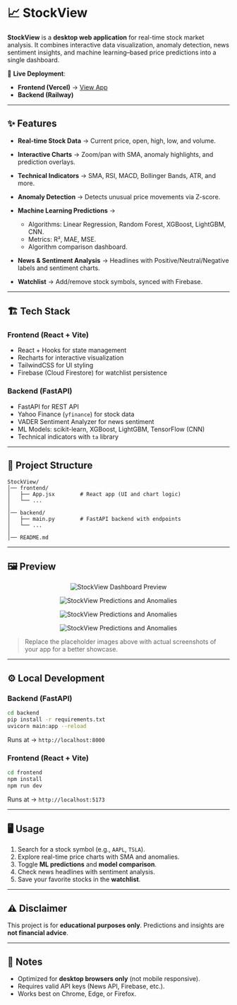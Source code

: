 # 📈 StockView

**StockView** is a **desktop web application** for real-time stock market analysis. It combines interactive data visualization, anomaly detection, news sentiment insights, and machine learning–based price predictions into a single dashboard.

🚀 **Live Deployment**:

* **Frontend (Vercel)** → [View App](https://stock-view-five.vercel.app/)
* **Backend (Railway)**

---

## ✨ Features

* **Real-time Stock Data** → Current price, open, high, low, and volume.
* **Interactive Charts** → Zoom/pan with SMA, anomaly highlights, and prediction overlays.
* **Technical Indicators** → SMA, RSI, MACD, Bollinger Bands, ATR, and more.
* **Anomaly Detection** → Detects unusual price movements via Z-score.
* **Machine Learning Predictions** →

  * Algorithms: Linear Regression, Random Forest, XGBoost, LightGBM, CNN.
  * Metrics: R², MAE, MSE.
  * Algorithm comparison dashboard.
* **News & Sentiment Analysis** → Headlines with Positive/Neutral/Negative labels and sentiment charts.
* **Watchlist** → Add/remove stock symbols, synced with Firebase.

---

## 🏗️ Tech Stack

### Frontend (React + Vite)

* React + Hooks for state management
* Recharts for interactive visualization
* TailwindCSS for UI styling
* Firebase (Cloud Firestore) for watchlist persistence

### Backend (FastAPI)

* FastAPI for REST API
* Yahoo Finance (`yfinance`) for stock data
* VADER Sentiment Analyzer for news sentiment
* ML Models: scikit-learn, XGBoost, LightGBM, TensorFlow (CNN)
* Technical indicators with `ta` library

---

## 📂 Project Structure

```
StockView/
│── frontend/
│   ├── App.jsx        # React app (UI and chart logic)
│   └── ...
│
│── backend/
│   ├── main.py        # FastAPI backend with endpoints
│   └── ...
│
│── README.md
```

---

## 🖼️ Preview

<p align="center">
  <img src="https://drive.google.com/file/d/1lsEs0Cs0GFRApPek2OzNgqEwi2ZoGeX3/view?usp=sharing" alt="StockView Dashboard Preview" />
</p>

<p align="center">
  <img src="https://drive.google.com/file/d/1Z-LmdCnPWaf3LfgkIIRF175qDiVf6Gsk/view?usp=sharing" alt="StockView Predictions and Anomalies" />
</p>

<p align="center">
  <img src="https://drive.google.com/file/d/1d1RtUMWFrL_qUSD32agxIXi6V-GrXkRv/view?usp=sharing" alt="StockView Predictions and Anomalies" />
</p>

<p align="center">
  <img src="https://drive.google.com/file/d/1sUdMNBVV9i-_LdwQxBGWaYJ3SG5cSjxK/view?usp=sharing" alt="StockView Predictions and Anomalies" />
</p>

> Replace the placeholder images above with actual screenshots of your app for a better showcase.

---

## ⚙️ Local Development

### Backend (FastAPI)

```bash
cd backend
pip install -r requirements.txt
uvicorn main:app --reload
```

Runs at → `http://localhost:8000`

### Frontend (React + Vite)

```bash
cd frontend
npm install
npm run dev
```

Runs at → `http://localhost:5173`

---

## 🖥️ Usage

1. Search for a stock symbol (e.g., `AAPL`, `TSLA`).
2. Explore real-time price charts with SMA and anomalies.
3. Toggle **ML predictions** and **model comparison**.
4. Check news headlines with sentiment analysis.
5. Save your favorite stocks in the **watchlist**.

---

## ⚠️ Disclaimer

This project is for **educational purposes only**.
Predictions and insights are **not financial advice**.

---

## 📌 Notes

* Optimized for **desktop browsers only** (not mobile responsive).
* Requires valid API keys (News API, Firebase, etc.).
* Works best on Chrome, Edge, or Firefox.
